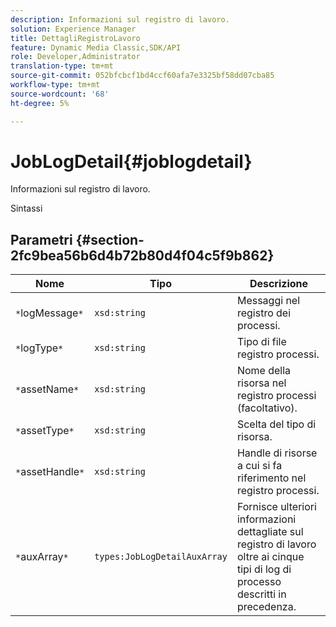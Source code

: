 ```yaml
---
description: Informazioni sul registro di lavoro.
solution: Experience Manager
title: DettagliRegistroLavoro
feature: Dynamic Media Classic,SDK/API
role: Developer,Administrator
translation-type: tm+mt
source-git-commit: 052bfcbcf1bd4ccf60afa7e3325bf58dd07cba85
workflow-type: tm+mt
source-wordcount: '68'
ht-degree: 5%

---
```



# JobLogDetail{#joblogdetail}

Informazioni sul registro di lavoro.

Sintassi

## Parametri {#section-2fc9bea56b6d4b72b80d4f04c5f9b862}

| Nome | Tipo | Descrizione |
|---|---|---|
| `*`logMessage`*` | `xsd:string` | Messaggi nel registro dei processi. |
| `*`logType`*` | `xsd:string` | Tipo di file registro processi. |
| `*`assetName`*` | `xsd:string` | Nome della risorsa nel registro processi (facoltativo). |
| `*`assetType`*` | `xsd:string` | Scelta del tipo di risorsa. |
| `*`assetHandle`*` | `xsd:string` | Handle di risorse a cui si fa riferimento nel registro processi. |
| `*`auxArray`*` | `types:JobLogDetailAuxArray` | Fornisce ulteriori informazioni dettagliate sul registro di lavoro oltre ai cinque tipi di log di processo descritti in precedenza. |

